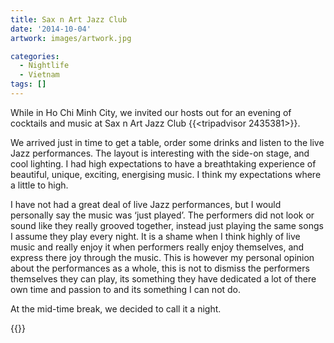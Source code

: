 ```yaml
---
title: Sax n Art Jazz Club
date: '2014-10-04'
artwork: images/artwork.jpg

categories:
  - Nightlife
  - Vietnam
tags: []
---
```


While in Ho Chi Minh City, we invited our hosts out for an evening of cocktails and music at Sax n Art Jazz Club {{<tripadvisor 2435381>}}.

We arrived just in time to get a table, order some drinks and listen to the live Jazz performances. The layout is interesting with the side-on stage, and cool lighting. I had high expectations to have a breathtaking experience of beautiful, unique, exciting, energising music. I think my expectations where a little to high.

I have not had a great deal of live Jazz performances, but I would personally say the music was ‘just played’. The performers did not look or sound like they really grooved together, instead just playing the same songs I assume they play every night. It is a shame when I think highly of live music and really enjoy it when performers really enjoy themselves, and express there joy through the music. This is however my personal opinion about the performances as a whole, this is not to dismiss the performers themselves they can play, its something they have dedicated a lot of there own time and passion to and its something I can not do.

At the mid-time break, we decided to call it a night.

{{<place ChIJSdClbkcvdTER4xcz68R7M04>}}
